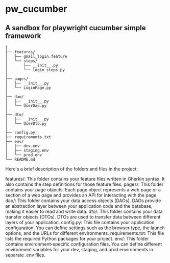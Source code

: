 # pw_cucumber
## A sandbox for playwright cucumber simple framework

```project/
│
├── features/
│   ├── gmail_login.feature
│   └── steps/
│       ├── __init__.py
│       └── login_steps.py
│
├── pages/
│   ├── __init__.py
│   └── LoginPage.py
│
├── dao/
│   ├── __init__.py
│   └── UserDao.py
│
├── dto/
│   ├── __init__.py
│   └── UserDto.py
│
├── config.py
├── requirements.txt
├── env/
│   ├── dev.env
│   ├── staging.env
│   └── prod.env
└── README.md
```

Here's a brief description of the folders and files in the project:

features/: This folder contains your feature files written in Gherkin syntax. It also contains the step definitions for those feature files.
pages/: This folder contains your page objects. Each page object represents a web page or a section of a web page and provides an API for interacting with the page.
dao/: This folder contains your data access objects (DAOs). DAOs provide an abstraction layer between your application code and the database, making it easier to read and write data.
dto/: This folder contains your data transfer objects (DTOs). DTOs are used to transfer data between different layers of your application.
config.py: This file contains your application configuration. You can define settings such as the browser type, the launch options, and the URLs for different environments.
requirements.txt: This file lists the required Python packages for your project.
env/: This folder contains environment-specific configuration files. You can define different environment variables for your dev, staging, and prod environments in separate .env files.
